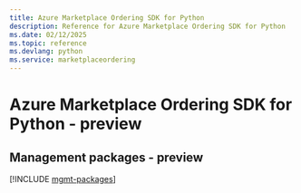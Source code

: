 ```yaml
---
title: Azure Marketplace Ordering SDK for Python
description: Reference for Azure Marketplace Ordering SDK for Python
ms.date: 02/12/2025
ms.topic: reference
ms.devlang: python
ms.service: marketplaceordering
---
```

# Azure Marketplace Ordering SDK for Python - preview

## Management packages - preview
[!INCLUDE [mgmt-packages](marketplace-ordering-mgmt-index.md)]